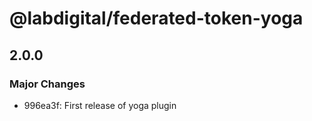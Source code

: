 # @labdigital/federated-token-yoga

## 2.0.0

### Major Changes

- 996ea3f: First release of yoga plugin

